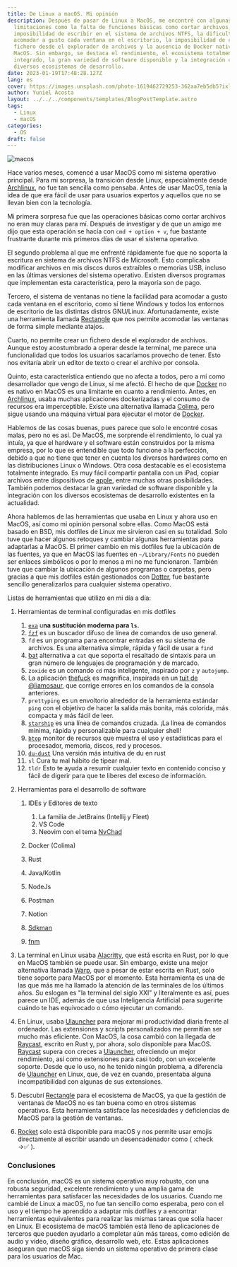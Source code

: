 ```yaml
---
title: De Linux a macOS. Mi opinión
description: Después de pasar de Linux a MacOS, me encontré con algunas
  limitaciones como la falta de funciones básicas como cortar archivos, la
  imposibilidad de escribir en el sistema de archivos NTFS, la dificultad para
  acomodar a gusto cada ventana en el escritorio, la imposibilidad de crear un
  fichero desde el explorador de archivos y la ausencia de Docker nativo en
  MacOS. Sin embargo, se destaca el rendimiento, el ecosistema totalmente
  integrado, la gran variedad de software disponible y la integración con los
  diversos ecosistemas de desarrollo.
date: 2023-01-19T17:48:28.127Z
lang: es
cover: https://images.unsplash.com/photo-1619462729253-362aa7eb5db5?ixlib=rb-4.0.3&q=80&fm=jpg&crop=entropy&cs=tinysrgb&w=4800
author: Yuniel Acosta
layout: ../../../components/templates/BlogPostTemplate.astro
tags:
  - Linux
  - macOS
categories:
  - OS
draft: false
---
```


![macos](https://images.unsplash.com/photo-1620121692029-d088224ddc74?ixlib=rb-4.0.3&ixid=MnwxMjA3fDB8MHxwaG90by1wYWdlfHx8fGVufDB8fHx8&auto=format&fit=crop&w=1932&q=80 'macos')

Hace varios meses, comencé a usar MacOS como mi sistema operativo principal. Para mi sorpresa, la transición desde Linux, especialmente desde [Archlinux](https://archlinux.org/), no fue tan sencilla como pensaba. Antes de usar MacOS, tenía la idea de que era fácil de usar para usuarios expertos y aquellos que no se llevan bien con la tecnología.

Mi primera sorpresa fue que las operaciones básicas como cortar archivos no eran muy claras para mí. Después de investigar y de que un amigo me dijo que esta operación se hacía con `cmd + option + v`, fue bastante frustrante durante mis primeros días de usar el sistema operativo.

El segundo problema al que me enfrenté rápidamente fue que no soporta la escritura en sistema de archivos NTFS de Microsoft. Esto complicaba modificar archivos en mis discos duros extraíbles o memorias USB, incluso en las últimas versiones del sistema operativo. Existen diversos programas que implementan esta característica, pero la mayoría son de pago.

Tercero, el sistema de ventanas no tiene la facilidad para acomodar a gusto cada ventana en el escritorio, como sí tiene Windows y todos los entornos de escritorio de las distintas distros GNU/Linux. Afortunadamente, existe una herramienta llamada [Rectangle](https://rectangleapp.com/) que nos permite acomodar las ventanas de forma simple mediante atajos.

Cuarto, no permite crear un fichero desde el explorador de archivos. Aunque estoy acostumbrado a operar desde la terminal, me parece una funcionalidad que todos los usuarios sacaríamos provecho de tener. Esto nos evitaría abrir un editor de texto o crear el archivo por consola.

Quinto, esta característica entiendo que no afecta a todos, pero a mí como desarrollador que vengo de Linux, sí me afectó. El hecho de que [Docker](https://www.docker.com/) no es nativo en MacOS es una limitante en cuanto a rendimiento. Antes, en [Archlinux](https://archlinux.org/), usaba muchas aplicaciones dockerizadas y el consumo de recursos era imperceptible. Existe una alternativa llamada [Colima](https://github.com/abiosoft/colima), pero sigue usando una máquina virtual para ejecutar el motor de [Docker](https://www.docker.com/).

Hablemos de las cosas buenas, pues parece que solo le encontré cosas malas, pero no es así. De MacOS, me sorprende el rendimiento, lo cual ya intuía, ya que el hardware y el software están construidos por la misma empresa, por lo que es entendible que todo funcione a la perfección, debido a que no tiene que tener en cuenta los diversos hardwares como en las distribuciones Linux o Windows. Otra cosa destacable es el ecosistema totalmente integrado. Es muy fácil compartir pantalla con un iPad, copiar archivos entre dispositivos de [apple](https://www.apple.com/), entre muchas otras posibilidades. También podemos destacar la gran variedad de software disponible y la integración con los diversos ecosistemas de desarrollo existentes en la actualidad.

Ahora hablemos de las herramientas que usaba en Linux y ahora uso en MacOS, así como mi opinión personal sobre ellas. Como MacOS está basado en BSD, mis dotfiles de Linux me sirvieron casi en su totalidad. Solo tuve que hacer algunos retoques y cambiar algunas herramientas para adaptarlas a MacOS. El primer cambio en mis dotfiles fue la ubicación de las fuentes, ya que en MacOS las fuentes en `~/Library/Fonts` no pueden ser enlaces simbólicos o por lo menos a mi no me funcionaron. También tuve que cambiar la ubicación de algunos programas o carpetas, pero gracias a que mis dotfiles están gestionados con [Dotter](https://github.com/SuperCuber/dotter), fue bastante sencillo generalizarlos para cualquier sistema operativo.

Listas de herramientas que utilizo en mi día a día:

1. Herramientas de terminal configuradas en mis dotfiles

   1. [`exa`](https://the.exa.website/) u**na sustitución moderna para `ls`.**
   2. [`fzf`](https://github.com/junegunn/fzf) es un buscador difuso de línea de comandos de uso general.
   3. `fd` es un programa para encontrar entradas en su sistema de archivos. Es una alternativa simple, rápida y fácil de usar a `find`
   4. [bat](https://github.com/sharkdp/bat) alternativa a `cat` que soporta el resaltado de sintaxis para un gran número de lenguajes de programación y de marcado.
   5. `zoxide` es un comando `cd` más inteligente, inspirado por `z` y `autojump`.
   6. La aplicación [thefuck](https://github.com/nvbn/thefuck) es magnífica, inspirada en un [tuit de @liamosaur](https://twitter.com/liamosaur/status/506975850596536320), que corrige errores en los comandos de la consola anteriores.
   7. `prettyping` es un envoltorio alrededor de la herramienta estándar `ping` con el objetivo de hacer la salida más bonita, más colorida, más compacta y más fácil de leer.
   8. [`starship`](https://starship.rs/) es una línea de comandos cruzada. ¡La línea de comandos mínima, rápida y personalizable para cualquier shell!
   9. [`btop`](https://github.com/aristocratos/btop) monitor de recursos que muestra el uso y estadísticas para el procesador, memoria, discos, red y procesos.
   10. [`du-dust`](https://github.com/bootandy/dust) Una versión más intuitiva de du en rust
   11. `sl` Cura tu mal hábito de tipear mal.
   12. `tldr` Esto te ayuda a resumir cualquier texto en contenido conciso y fácil de digerir para que te liberes del exceso de información.

2. Herramientas para el desarrollo de software

   1. IDEs y Editores de texto

      1. La familia de JetBrains (Intellij y Fleet)
      2. VS Code
      3. Neovim con el tema [NvChad](https://nvchad.com/)

   2. Docker (Colima)
   3. Rust
   4. Java/Kotlin
   5. NodeJs
   6. Postman
   7. Notion
   8. [Sdkman](https://sdkman.io/)
   9. [fnm](https://github.com/Schniz/fnm)

3. La terminal en Linux usaba [Alacritty](https://github.com/alacritty/alacritty), que está escrita en Rust, por lo que en MacOS también se puede usar. Sin embargo, existe una mejor alternativa llamada [Warp](https://www.warp.dev/), que a pesar de estar escrita en Rust, solo tiene soporte para MacOS por el momento. Esta herramienta es una de las que más me ha llamado la atención de las terminales de los últimos años. Su eslogan es "la terminal del siglo XXI" y literalmente es así, pues parece un IDE, además de que usa Inteligencia Artificial para sugerirte cuándo te has equivocado o cómo ejecutar un comando.
4. En Linux, usaba [Ulauncher](https://ulauncher.io/) para mejorar mi productividad diaria frente al ordenador. Las extensiones y scripts personalizados me permitían ser mucho más eficiente. Con MacOS, la cosa cambió con la llegada de [Raycast](https://www.raycast.com/), escrito en Rust y, por ahora, solo disponible para MacOS. [Raycast](https://www.raycast.com/) supera con creces a [Ulauncher](https://ulauncher.io/), ofreciendo un mejor rendimiento, así como extensiones para casi todo, con un excelente soporte. Desde que lo uso, no he tenido ningún problema, a diferencia de [Ulauncher](https://ulauncher.io/) en Linux, que, de vez en cuando, presentaba alguna incompatibilidad con algunas de sus extensiones.
5. Descubrí [Rectangle](https://rectangleapp.com/) para el ecosistema de MacOS, ya que la gestión de ventanas de MacOS no es tan buena como en otros sistemas operativos. Esta herramienta satisface las necesidades y deficiencias de MacOS para la gestión de ventanas.
6. [Rocket](https://matthewpalmer.net/rocket/) solo está disponible para macOS y nos permite usar emojis directamente al escribir usando un desencadenador como ( :check →✅ ).

### Conclusiones

En conclusión, macOS es un sistema operativo muy robusto, con una robusta seguridad, excelente rendimiento y una amplia gama de herramientas para satisfacer las necesidades de los usuarios. Cuando me cambié de Linux a macOS, no fue tan sencillo como esperaba, pero con el uso y el tiempo he aprendido a adaptar mis dotfiles y a encontrar herramientas equivalentes para realizar las mismas tareas que solía hacer en Linux. El ecosistema de macOS también está lleno de aplicaciones de terceros que pueden ayudarlo a completar aún más tareas, como edición de audio y vídeo, diseño gráfico, desarrollo web, etc. Estas aplicaciones aseguran que macOS siga siendo un sistema operativo de primera clase para los usuarios de Mac.
